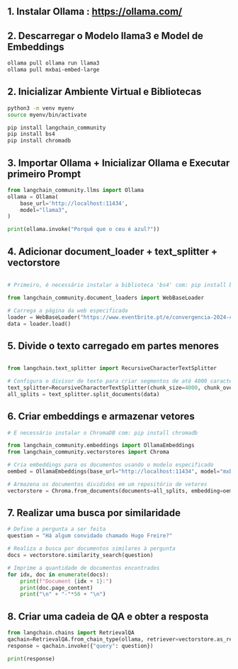 ## 1. Instalar Ollama : https://ollama.com/

## 2. Descarregar o Modelo llama3 e Model de Embeddings
```bash
ollama pull ollama run llama3
ollama pull mxbai-embed-large
```

## 2. Inicializar Ambiente Virtual e Bibliotecas

```bash
python3 -m venv myenv
source myenv/bin/activate

pip install langchain_community
pip install bs4
pip install chromadb

```


## 3. Importar Ollama + Inicializar Ollama e Executar primeiro Prompt

```python
from langchain_community.llms import Ollama
ollama = Ollama(
    base_url='http://localhost:11434',
    model="llama3",
)

print(ollama.invoke("Porquê que o ceu é azul?"))

```

## 4. Adicionar document_loader + text_splitter + vectorstore

```python

# Primeiro, é necessário instalar a biblioteca 'bs4' com: pip install bs4

from langchain_community.document_loaders import WebBaseLoader

# Carrega a página da web especificada
loader = WebBaseLoader("https://www.eventbrite.pt/e/convergencia-2024-comunicacao-media-arte-e-tecnologia-tickets-913778154057")
data = loader.load()

```

## 5. Divide o texto carregado em partes menores
```python

from langchain.text_splitter import RecursiveCharacterTextSplitter

# Configura o divisor de texto para criar segmentos de até 4000 caracteres com uma sobreposição de 1000 caracteres
text_splitter=RecursiveCharacterTextSplitter(chunk_size=4000, chunk_overlap=1000)
all_splits = text_splitter.split_documents(data)

```

## 6. Criar embeddings e armazenar vetores

```python
# É necessário instalar o ChromaDB com: pip install chromadb

from langchain_community.embeddings import OllamaEmbeddings
from langchain_community.vectorstores import Chroma

# Cria embeddings para os documentos usando o modelo especificado
oembed = OllamaEmbeddings(base_url="http://localhost:11434", model="mxbai-embed-large")

# Armazena os documentos divididos em um repositório de vetores
vectorstore = Chroma.from_documents(documents=all_splits, embedding=oembed)
```

## 7. Realizar uma busca por similaridade
```python
# Define a pergunta a ser feita
question = "Há algum convidado chamado Hugo Freire?"

# Realiza a busca por documentos similares à pergunta
docs = vectorstore.similarity_search(question)

# Imprime a quantidade de documentos encontrados
for idx, doc in enumerate(docs):
    print(f"Document {idx + 1}:")
    print(doc.page_content)
    print("\n" + "-"*50 + "\n")
```

## 8. Criar uma cadeia de QA e obter a resposta
```python
from langchain.chains import RetrievalQA
qachain=RetrievalQA.from_chain_type(ollama, retriever=vectorstore.as_retriever())
response = qachain.invoke({"query": question})

print(response)
```